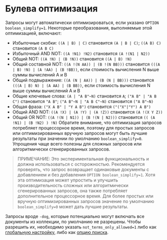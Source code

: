 # Булева оптимизация
Запросы могут автоматически оптимизироваться, если указано `OPTION boolean_simplify=1`. Некоторые преобразования, выполняемые этой оптимизацией, включают:

* Избыточные скобки: `((A | B) | C)` становится `(A | B | C)`; `((A B) C)` становится `(A B C)`
* Избыточный AND NOT: `((A !N1) !N2)` становится `(A !(N1 | N2))`
* Общий NOT: `((A !N) | (B !N))` становится `((A | B) !N)`
* Общий составной NOT: `((A !(N AA)) | (B !(N BB)))` становится `(((A | B) !N) | (A !AA) | (B !BB))`, если стоимость вычисления N выше суммы вычислений A и B
* Общий подвыражение: `((A (N | AA)) | (B (N | BB)))` становится `(((A | B) N) | (A AA) | (B BB))`, если стоимость вычисления N выше суммы вычислений A и B
* Общие ключевые слова: `(A | "A B"~N)` становится `A`; `("A B" | "A B C")` становится `"A B"`; `("A B"~N | "A B C"~N)` становится `("A B"~N)`
* Общая фраза: `("X A B" | "Y A B")` становится `("("X"|"Y") A B")`
* Общий AND NOT: `((A !X) | (A !Y) | (A !Z))` становится `(A !(X Y Z))`
* Общий OR NOT: `((A !(N | N1)) | (B !(N | N2)))` становится `(( (A !N1) | (B !N2) ) !N)`
Обратите внимание, что оптимизация запросов потребляет процессорное время, поэтому для простых запросов или оптимизированных вручную запросов могут быть лучшие результаты при значении по умолчанию `boolean_simplify=0`. Упрощения чаще всего полезны для сложных запросов или алгоритмически сгенерированных запросов.

> ПРИМЕЧАНИЕ: Это экспериментальная функциональность и должна использоваться с осторожностью. Рекомендуется проверять, что запрос возвращает одинаковые документы с добавлением и без добавления `OPTION boolean_simplify=1`. Хотя эта оптимизация может упростить и улучшить производительность сложных или алгоритмически сгенерированных запросов, она также потребляет дополнительное процессорное время. Для более простых или вручную оптимизированных запросов значение по умолчанию `boolean_simplify=0` может дать лучшие результаты.

Запросы вроде `-dog`, которые потенциально могут включать все документы из коллекции, по умолчанию не разрешены. Чтобы разрешить их, необходимо указать `not_terms_only_allowed=1` либо как [глобальную настройку](../../Server_settings/Searchd.md#not_terms_only_allowed), либо как [опцию поиска](../../Server_settings/Searchd.md#not_terms_only_allowed).

<!-- proofread -->

